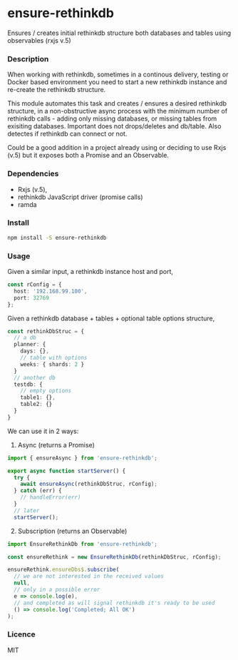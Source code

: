 # ensure-rethinkdb
Ensures / creates initial rethinkdb structure both databases and tables using observables (rxjs v.5)

### Description

When working with rethinkdb, sometimes in a continous delivery, testing or Docker based environment you need to start a new 
rethinkdb instance and re-create the rethinkdb structure.

This module automates this task and creates / ensures a desired rethinkdb structure, in a non-obstructive async process with the minimum number of rethinkdb calls - 
adding only missing databases, or missing tables from exisiting databases. Important does not drops/deletes and db/table. Also detectes if rethinkdb can connect or not.

Could be a good addition in a project already using or deciding to use Rxjs (v.5) but it exposes both a Promise and an Observable.

### Dependencies

* Rxjs (v.5), 
* rethinkdb JavaScript driver (promise calls)
* ramda

### Install
```bash
npm install -S ensure-rethinkdb 
```

### Usage

Given a similar input, a rethinkdb instance host and port,
```typescript
const rConfig = {
  host: '192.168.99.100',
  port: 32769
};
```

Given a rethinkdb database + tables + optional table options structure,
```typescript
const rethinkDbStruc = {
  // a db
  planner: {
    days: {},
    // table with options
    weeks: { shards: 2 }
  }
  // another db
  testdb: {
    // empty options
    table1: {},
    table2: {}
  }
}
```

We can use it in 2 ways:

1. Async (returns a Promise)

```typescript
import { ensureAsync } from 'ensure-rethinkdb';

export async function startServer() {
  try {
    await ensureAsync(rethinkDbStruc, rConfig);
  } catch (err) {
    // handleError(err)
  }
  // later
  startServer();
```  

2. Subscription (returns an Observable)

```typescript
import EnsureRethinkDb from 'ensure-rethinkdb';

const ensureRethink = new EnsureRethinkDb(rethinkDbStruc, rConfig);

ensureRethink.ensureDbs$.subscribe(
  // we are not interested in the received values
  null,
  // only in a possible error
  e => console.log(e),
  // and completed as will signal rethinkdb it's ready to be used
  () => console.log('Completed; All OK')
);
``` 

### Licence
MIT
